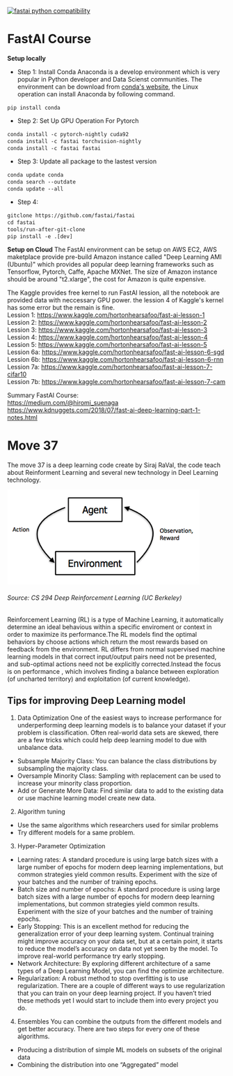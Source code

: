 [![fastai python compatibility](https://img.shields.io/pypi/pyversions/fastai.svg)](https://pypi.python.org/pypi/fastai)

# FastAI Course
**Setup locally**
* Step 1: Install Conda
Anaconda is a develop environment which is very popular in Python developer and Data Scienst communities. The environment can be download from [conda's website](https://www.anaconda.com/download/), the Linux operation can install Anaconda by following command. 
```
pip install conda
```
* Step 2: Set Up GPU Operation For Pytorch
```
conda install -c pytorch-nightly cuda92
conda install -c fastai torchvision-nightly
conda install -c fastai fastai 
```
* Step 3: Update all package to the lastest version
```
conda update conda
conda search --outdate
conda update --all
```
* Step 4: 
```
gitclone https://github.com/fastai/fastai
cd fastai
tools/run-after-git-clone
pip install -e .[dev]
```
**Setup on Cloud**
The FastAI environment can be setup on AWS EC2, AWS maketplace provide pre-build Amazon instance called "Deep Learning AMI (Ubuntu)" which provides all popular deep learning frameworks such as Tensorflow, Pytorch, Caffe, Apache MXNet. The size of Amazon instance should be around "t2.xlarge", the cost for Amazon is quite expensive.

The Kaggle provides free kernel to run FastAI lession, all the notebook are provided data with neccessary GPU power. 
the lession 4 of Kaggle's kernel has some error but the remain is fine. <br/> 
Lession 1: https://www.kaggle.com/hortonhearsafoo/fast-ai-lesson-1 <br/>
Lession 2: https://www.kaggle.com/hortonhearsafoo/fast-ai-lesson-2 <br/>
Lession 3: https://www.kaggle.com/hortonhearsafoo/fast-ai-lesson-3 <br/>
Lession 4: https://www.kaggle.com/hortonhearsafoo/fast-ai-lesson-4 <br/>
Lession 5: https://www.kaggle.com/hortonhearsafoo/fast-ai-lesson-5 <br/>
Lession 6a: https://www.kaggle.com/hortonhearsafoo/fast-ai-lesson-6-sgd <br/>
Lession 6b: https://www.kaggle.com/hortonhearsafoo/fast-ai-lesson-6-rnn <br/>
Lession 7a: https://www.kaggle.com/hortonhearsafoo/fast-ai-lesson-7-cifar10 <br/>
Lession 7b: https://www.kaggle.com/hortonhearsafoo/fast-ai-lesson-7-cam <br/>

Summary FastAI Course:<br> 
https://medium.com/@hiromi_suenaga<br>
https://www.kdnuggets.com/2018/07/fast-ai-deep-learning-part-1-notes.html<br>


# Move 37
The move 37 is a deep learning code create by Siraj RaVal, the code teach about Reinforment Learning and several new technology in Deel Learning technology.

![RL](https://github.com/ngoduyvu/FastAI_Vu/blob/master/SchoolAI/Img/Deep%20Reinforcement%20Learning.png) 
###### Source: CS 294 Deep Reinforcement Learning (UC Berkeley)

Reinforcement Learning (RL) is a type of Machine Learning, it automatically determine an ideal behavious within a specific enviroment or context in order to maximize its performance.The RL models find the optimal behaviors by choose actions which return the most rewards based on feedback from the environment. RL differs from normal supervised machine learning models in that correct input/output pairs need not be presented, and sub-optimal actions need not be explicitly corrected.Instead the focus is on performance , which involves finding a balance between exploration (of uncharted territory) and exploitation (of current knowledge).

## Tips for improving Deep Learning model
1. Data Optimization
One of the easiest ways to increase performance for underperforming deep learning models is to balance your dataset if your problem is classification. Often real-world data sets are skewed, there are a few tricks which could help deep learning model to due with unbalance data.
  * Subsample Majority Class: You can balance the class distributions by subsampling the majority class.
  * Oversample Minority Class: Sampling with replacement can be used to increase your minority class proportion.
  * Add or Generate More Data: Find similar data to add to the existing data or use machine learning model create new data.
2. Algorithm tuning
  * Use the same algorithms which researchers used for similar problems
  * Try different models for a same problem.
3. Hyper-Parameter Optimization
  * Learning rates: A standard procedure is using large batch sizes with a large number of epochs for modern deep learning implementations, but common strategies yield common results. Experiment with the size of your batches and the number of training epochs.
  * Batch size and number of epochs: A standard procedure is using large batch sizes with a large number of epochs for modern deep learning implementations, but common strategies yield common results. Experiment with the size of your batches and the number of training epochs.
  * Early Stopping: This is an excellent method for reducing the generalization error of your deep learning system. Continual training might improve accuracy on your data set, but at a certain point, it starts to reduce the model’s accuracy on data not yet seen by the model. To improve real-world performance try early stopping.
  * Network Architecture: By exploring different architecture of a same types of a Deep Learning Model, you can find the optimize architecture. 
  * Regularization: A robust method to stop overfitting is to use regularization. There are a couple of different ways to use regularization that you can train on your deep learning project. If you haven’t tried these methods yet I would start to include them into every project you do. 
4. Ensembles
You can combine the outputs from the different models and get better accuracy. There are two steps for every one of these algorithms.
  * Producing a distribution of simple ML models on subsets of the original data
  * Combining the distribution into one “Aggregated” model
  

